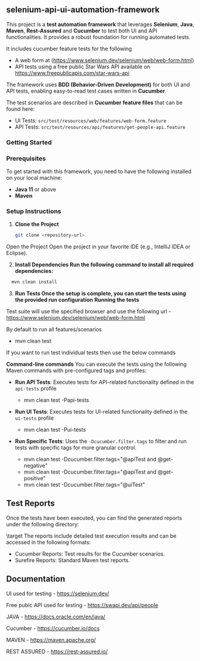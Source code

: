 
## **selenium-api-ui-automation-framework**

This project is a **test automation framework** that leverages **Selenium**, **Java**, **Maven**, **Rest-Assured** and **Cucumber** to test both UI and API functionalities. It provides a robust foundation for running automated tests. 

It includes cucumber feature tests for the following 
- A web form at (https://www.selenium.dev/selenium/web/web-form.html)
- API tests using a free public Star Wars API available on https://www.freepublicapis.com/star-wars-api  

The framework uses **BDD (Behavior-Driven Development)** for both UI and API tests, enabling easy-to-read test cases written in **Cucumber**.

The test scenarios are described in **Cucumber feature files** that can be found here:
- UI Tests: `src/test/resources/web/features/web-form.feature`
- API Tests: `src/test/resources/api/features/get-people-api.feature`

### **Getting Started**

### Prerequisites
To get started with this framework, you need to have the following installed on your local machine:

- **Java 11** or above
- **Maven**


### Setup Instructions

1. **Clone the Project**
   ```bash
   git clone <repository-url>
   ```
Open the Project Open the project in your favorite IDE (e.g., IntelliJ IDEA or Eclipse).

2. **Install Dependencies Run the following command to install all required dependencies:**
  ```bash
    mvn clean install
  ```

3. **Run Tests Once the setup is complete, you can start the tests using the provided run configuration**
 **Running the tests**

Test suite will use the specified browser and use the following url - https://www.selenium.dev/selenium/web/web-form.html

By default to run all features/scenarios
 - mvn clean test
 

If you want to run test individual tests then use the below commands

**Command-line commands**
You can execute the tests using the following Maven commands with pre-configured tags and profiles:

- **Run API Tests**: Executes tests for API-related functionality defined in the `api-tests` profile
     - mvn clean test -Papi-tests
 

- **Run UI Tests**: Executes tests for UI-related functionality defined in the `ui-tests` profile
  -  mvn clean test -Pui-tests 


- **Run Specific Tests**: Uses the `-Dcucumber.filter.tags` to filter and run tests with specific tags for more granular control.
  - mvn clean test -Dcucumber.filter.tags="@apiTest and @get-negative"
  - mvn clean test -Dcucumber.filter.tags="@apiTest and @get-positive"
  - mvn clean test -Dcucumber.filter.tags="@uiTest"


## Test Reports
Once the tests have been executed, you can find the generated reports under the following directory:

\target
The reports include detailed test execution results and can be accessed in the following formats:

- Cucumber Reports: Test results for the Cucumber scenarios.
- Surefire Reports: Standard Maven test reports.

## Documentation

UI used for testing - https://selenium.dev/

Free pubic API used for testing - https://swapi.dev/api/people

JAVA - https://docs.oracle.com/en/java/

Cucumber - https://cucumber.io/docs

MAVEN - https://maven.apache.org/

REST ASSURED - https://rest-assured.io/

